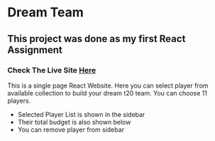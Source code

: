 # Dream Team

## This project was done as my first React Assignment

### Check The Live Site [Here](https://t20-dream-team.netlify.app/)

This is a single page React Website. Here you can select player from available collection to build your dream t20 team. You can choose 11 players.

- Selected Player List is shown in the sidebar
- Their total budget is also shown below
- You can remove player from sidebar

